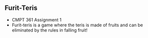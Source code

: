 ## Furit-Teris
* CMPT 361 Assignment 1
* Furit-teris is a game where the teris is made of fruits and can be eliminated by the rules in falling fruit!

